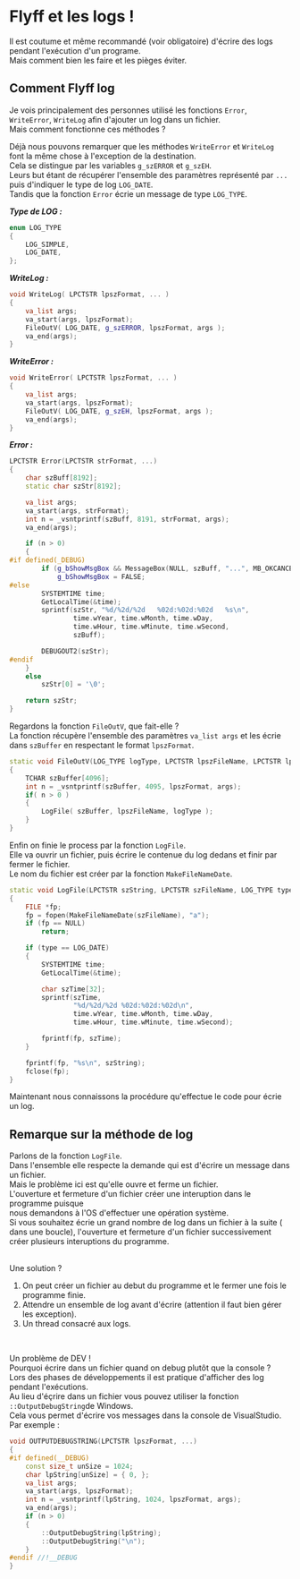 # Flyff et les logs !

Il est coutume et même recommandé (voir obligatoire) d'écrire des logs pendant l'exécution d'un programe.<br>
Mais comment bien les faire et les pièges éviter.<br>

## Comment Flyff log

Je vois principalement des personnes utilisé les fonctions `Error`, `WriteError`, `WriteLog` afin d'ajouter un log dans un fichier.<br>
Mais comment fonctionne ces méthodes ? <br>

Déjà nous pouvons remarquer que les méthodes `WriteError` et `WriteLog` font la même chose à l'exception de la destination.<br>
Cela se distingue par les variables `g_szERROR` et `g_szEH`.<br>
Leurs but étant de récupérer l'ensemble des paramètres représenté par `...` puis d'indiquer le type de log `LOG_DATE`.<br>
Tandis que la fonction `Error` écrie un message de type `LOG_TYPE`.<br>

***Type de LOG :***
```cpp
enum LOG_TYPE
{
	LOG_SIMPLE,		
	LOG_DATE,
};
```

***WriteLog :***
```cpp
void WriteLog( LPCTSTR lpszFormat, ... )
{
	va_list args;
	va_start(args, lpszFormat);
	FileOutV( LOG_DATE, g_szERROR, lpszFormat, args );
	va_end(args);
}
```

***WriteError :***
```cpp
void WriteError( LPCTSTR lpszFormat, ... )
{
	va_list args;
	va_start(args, lpszFormat);
	FileOutV( LOG_DATE, g_szEH, lpszFormat, args );
	va_end(args);
}
```

***Error :***
```cpp
LPCTSTR Error(LPCTSTR strFormat, ...)
{
	char szBuff[8192];
	static char szStr[8192];

	va_list args;
	va_start(args, strFormat);
	int n = _vsntprintf(szBuff, 8191, strFormat, args);
	va_end(args);

	if (n > 0)
	{
#if defined(_DEBUG)
		if (g_bShowMsgBox && MessageBox(NULL, szBuff, "...", MB_OKCANCEL) == IDCANCEL)
			g_bShowMsgBox = FALSE;
#else
		SYSTEMTIME time;
		GetLocalTime(&time);
		sprintf(szStr, "%d/%2d/%2d   %02d:%02d:%02d   %s\n",
				time.wYear, time.wMonth, time.wDay,
				time.wHour, time.wMinute, time.wSecond,
				szBuff);

		DEBUGOUT2(szStr);
#endif
	}
	else
		szStr[0] = '\0';

	return szStr;
}
```

Regardons la fonction `FileOutV`, que fait-elle ?<br>
La fonction récupère l'ensemble des paramètres `va_list args` et les écrie dans `szBuffer` en respectant
le format `lpszFormat`.<br>
```cpp
static void FileOutV(LOG_TYPE logType, LPCTSTR lpszFileName, LPCTSTR lpszFormat, va_list args)
{
    TCHAR szBuffer[4096];
    int n = _vsntprintf(szBuffer, 4095, lpszFormat, args);
    if( n > 0 )
    {
        LogFile( szBuffer, lpszFileName, logType );
    }
}
```

Enfin on finie le process par la fonction `LogFile`.<br>
Elle va ouvrir un fichier, puis écrire le contenue du log dedans et finir par fermer le fichier.<br>
Le nom du fichier est créer par la fonction `MakeFileNameDate`.<br>
```cpp
static void LogFile(LPCTSTR szString, LPCTSTR szFileName, LOG_TYPE type)
{
	FILE *fp;
	fp = fopen(MakeFileNameDate(szFileName), "a");
	if (fp == NULL)
		return;

	if (type == LOG_DATE)
	{
		SYSTEMTIME time;
		GetLocalTime(&time);

		char szTime[32];
		sprintf(szTime,
				"%d/%2d/%2d %02d:%02d:%02d\n",
				time.wYear, time.wMonth, time.wDay,
				time.wHour, time.wMinute, time.wSecond);

		fprintf(fp, szTime);
	}

	fprintf(fp, "%s\n", szString);
	fclose(fp);
}
```

Maintenant nous connaissons la procédure qu'effectue le code pour écrie un log.<br>

## Remarque sur la méthode de log
Parlons de la fonction `LogFile`.<br>
Dans l'ensemble elle respecte la demande qui est d'écrire un message dans un fichier.<br>
Mais le problème ici est qu'elle ouvre et ferme un fichier.<br>
L'ouverture et fermeture d'un fichier créer une interuption dans le programme puisque<br>
nous demandons à l'OS d'effectuer une opération système.<br>
Si vous souhaitez écrie un grand nombre de log dans un fichier à la suite ( dans une boucle),
l'ouverture et fermeture d'un fichier successivement créer plusieurs interuptions du programme.<br>
<br>

Une solution ?<br>
1. On peut créer un fichier au debut du programme et le fermer une fois le programme finie.<br>
2. Attendre un ensemble de log avant d'écrire (attention il faut bien gérer les exception).<br>
3. Un thread consacré aux logs.<br>
<br>

Un problème de DEV !<br>
Pourquoi écrire dans un fichier quand on debug plutôt que la console ?<br>
Lors des phases de développements il est pratique d'afficher des log pendant l'exécutions.<br>
Au lieu d'éçrire dans un fichier vous pouvez utiliser la fonction `::OutputDebugString`de Windows.<br>
Cela vous permet d'écrire vos messages dans la console de VisualStudio.<br>
Par exemple :
```cpp
void OUTPUTDEBUGSTRING(LPCTSTR lpszFormat, ...)
{
#if defined(__DEBUG)
	const size_t unSize = 1024;
	char lpString[unSize] = { 0, };
	va_list	args;
	va_start(args, lpszFormat);
	int n = _vsntprintf(lpString, 1024, lpszFormat, args);
	va_end(args);
	if (n > 0)
	{
		::OutputDebugString(lpString);
		::OutputDebugString("\n");
	}
#endif //!__DEBUG
}
```
